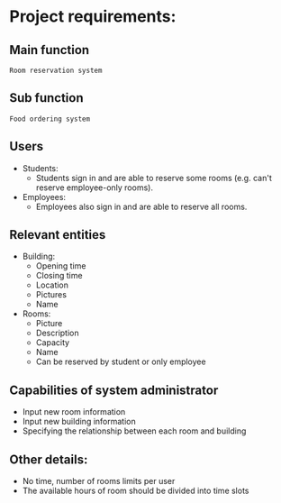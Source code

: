 # Project requirements:
## Main function
    Room reservation system

## Sub function
    Food ordering system

## Users
- Students:
    - Students sign in and are able to reserve some rooms (e.g. can't reserve employee-only rooms). 
- Employees:
    - Employees also sign in and are able to reserve all rooms.

## Relevant entities
- Building:
    - Opening time
    - Closing time
    - Location
    - Pictures
    - Name
- Rooms:
    - Picture
    - Description
    - Capacity
    - Name
    - Can be reserved by student or only employee

## Capabilities of system administrator
- Input new room information
- Input new building information
- Specifying the relationship between each room and building

## Other details:
- No time, number of rooms limits per user
- The available hours of room should be divided into time slots







